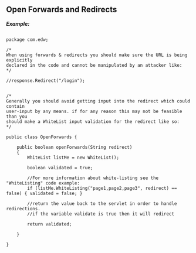 Open Forwards and Redirects 
----------------------------

***Example:***

~~~~~~~~~~~~~~~~~~~~~~~~~~~~~~~~~~~~~~~~~~~~~~~~~~~~~~~~~~~~~~~~~~~~~~~~~~~~~~~~~~

package com.edw;

/*
When using forwards & redirects you should make sure the URL is being explicitly 
declared in the code and cannot be manipulated by an attacker like:
*/

//response.Redirect("/login");


/*
Generally you should avoid getting input into the redirect which could contain
user-input by any means. if for any reason this may not be feasible than you 
should make a WhiteList input validation for the redirect like so:
*/

public class OpenForwards {

	public boolean openForwards(String redirect)
    {
        WhiteList listMe = new WhiteList();

        boolean validated = true;

        //For more information about white-listing see the "WhiteListing" code example:
        if (listMe.WhiteListing("page1,page2,page3", redirect) == false) { validated = false; }

        //return the value back to the servlet in order to handle redirections. 
		//if the variable validate is true then it will redirect
		
        return validated; 
     
    }
	
}

~~~~~~~~~~~~~~~~~~~~~~~~~~~~~~~~~~~~~~~~~~~~~~~~~~~~~~~~~~~~~~~~~~~~~~~~~~~~~~~~~~